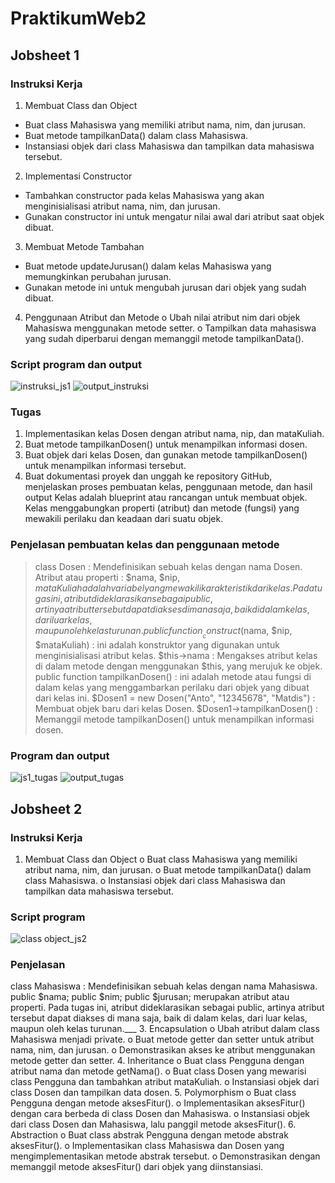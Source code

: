 # PraktikumWeb2
## Jobsheet 1
### Instruksi Kerja
1. Membuat Class dan Object
- Buat class Mahasiswa yang memiliki atribut nama, nim, dan jurusan.
- Buat metode tampilkanData() dalam class Mahasiswa.
- Instansiasi objek dari class Mahasiswa dan tampilkan data mahasiswa tersebut.
2. Implementasi Constructor
- Tambahkan constructor pada kelas Mahasiswa yang akan menginisialisasi
atribut nama, nim, dan jurusan.
- Gunakan constructor ini untuk mengatur nilai awal dari atribut saat objek dibuat.
3. Membuat Metode Tambahan
- Buat metode updateJurusan() dalam kelas Mahasiswa yang memungkinkan
perubahan jurusan.
- Gunakan metode ini untuk mengubah jurusan dari objek yang sudah dibuat.
4. Penggunaan Atribut dan Metode
o Ubah nilai atribut nim dari objek Mahasiswa menggunakan metode setter.
o Tampilkan data mahasiswa yang sudah diperbarui dengan memanggil metode
tampilkanData().
### Script program dan output
![instruksi_js1](https://github.com/user-attachments/assets/6cfa0e1c-454f-44d3-894b-ce9ca3918419)
![output_instruksi](https://github.com/user-attachments/assets/30398017-5d0d-4642-ab7a-c442004196da)


### Tugas 
1. Implementasikan kelas Dosen dengan atribut nama, nip, dan mataKuliah.
2. Buat metode tampilkanDosen() untuk menampilkan informasi dosen.
3. Buat objek dari kelas Dosen, dan gunakan metode tampilkanDosen() untuk
menampilkan informasi tersebut.
4. Buat dokumentasi proyek dan unggah ke repository GitHub, menjelaskan proses
pembuatan kelas, penggunaan metode, dan hasil output
Kelas adalah blueprint atau rancangan untuk membuat objek. Kelas menggabungkan properti (atribut) dan metode (fungsi) yang mewakili perilaku dan keadaan dari suatu objek.
### Penjelasan pembuatan kelas dan penggunaan metode
> class Dosen : Mendefinisikan sebuah kelas dengan nama Dosen.
> Atribut atau properti : $nama, $nip, $mataKuliah adalah variabel yang mewakili karakteristik dari kelas. Pada tugas ini, atribut dideklarasikan sebagai public, artinya atribut tersebut dapat diakses di mana saja, baik di dalam kelas, dari luar kelas, maupun oleh kelas turunan.
> public function __construct($nama, $nip, $mataKuliah) : ini adalah konstruktor yang digunakan untuk menginisialisasi atribut kelas.
> $this->nama : Mengakses atribut kelas di dalam metode dengan menggunakan $this, yang merujuk ke objek.
> public function tampilkanDosen() : ini adalah metode atau fungsi di dalam kelas yang menggambarkan perilaku dari objek yang dibuat dari kelas ini.
> $Dosen1 = new Dosen("Anto", "12345678", "Matdis") : Membuat objek baru dari kelas Dosen.
> $Dosen1->tampilkanDosen() : Memanggil metode tampilkanDosen() untuk menampilkan informasi dosen.
### Program dan output
![js1_tugas](https://github.com/user-attachments/assets/4e71a851-7095-4c04-9fa2-be72876ff3a2)
![output_tugas](https://github.com/user-attachments/assets/22717e9e-332c-4855-b388-586e467dd4cd)

## Jobsheet 2
### Instruksi Kerja
1. Membuat Class dan Object
o Buat class Mahasiswa yang memiliki atribut nama, nim, dan jurusan.
o Buat metode tampilkanData() dalam class Mahasiswa.
o Instansiasi objek dari class Mahasiswa dan tampilkan data mahasiswa tersebut.
### Script program
![class   object_js2](https://github.com/user-attachments/assets/e7e207b0-2678-4c3d-8335-2ac969771e62)
### Penjelasan
class Mahasiswa : Mendefinisikan sebuah kelas dengan nama Mahasiswa.
public $nama;
public $nim;
public $jurusan; merupakan atribut atau properti. Pada tugas ini, atribut dideklarasikan sebagai public, artinya atribut tersebut dapat diakses di mana saja, baik di dalam kelas, dari luar kelas, maupun oleh kelas turunan.___
3. Encapsulation
o Ubah atribut dalam class Mahasiswa menjadi private.
o Buat metode getter dan setter untuk atribut nama, nim, dan jurusan.
o Demonstrasikan akses ke atribut menggunakan metode getter dan setter.
4. Inheritance
o Buat class Pengguna dengan atribut nama dan metode getNama().
o Buat class Dosen yang mewarisi class Pengguna dan tambahkan atribut
mataKuliah.
o Instansiasi objek dari class Dosen dan tampilkan data dosen.
5. Polymorphism
o Buat class Pengguna dengan metode aksesFitur().
o Implementasikan aksesFitur() dengan cara berbeda di class Dosen dan
Mahasiswa.
o Instansiasi objek dari class Dosen dan Mahasiswa, lalu panggil metode
aksesFitur().
6. Abstraction
o Buat class abstrak Pengguna dengan metode abstrak aksesFitur().
o Implementasikan class Mahasiswa dan Dosen yang mengimplementasikan
metode abstrak tersebut.
o Demonstrasikan dengan memanggil metode aksesFitur() dari objek yang
diinstansiasi.
